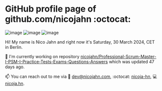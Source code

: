 # GitHub profile page of <!-- github -->github.com/nicojahn<!-- github --> :octocat:

![image](https://img.shields.io/badge/in%20progress%20since-aug.%201996-blue?style=flat) ![image](https://img.shields.io/badge/runs%20on-caffeine-brown?style=flat&logo=buy-me-a-coffee&logoColor=brown) ![image](https://img.shields.io/badge/homepage-blank-white?style=flat&?link=https://nicojahn.com&link=https://nicojahn.com)

Hi! My name is <!-- name -->Nico Jahn<!-- name --> and right now it's <!-- date -->Saturday, 30 March 2024, CET<!-- date --> in <!-- city -->Berlin<!-- city -->.

🔭 I'm currently working on <!-- projects -->repository [nicojahn/Professional-Scrum-Master-I-PSM-I-Practice-Tests-Exams-Questions-Answers](https://github.com/nicojahn/Professional-Scrum-Master-I-PSM-I-Practice-Tests-Exams-Questions-Answers) which was updated 47 days ago<!-- projects -->.

📫 You can reach out to me via <!-- contact -->:email: dev@nicojahn.com, :octocat: [nicoja-hn](https://github.com/nicoja-hn), :computer: [nicoja.hn](https://nicoja.hn)<!-- contact -->.
